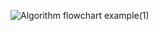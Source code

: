 ![Algorithm flowchart example(1)](https://user-images.githubusercontent.com/56004970/106374838-7f022780-633b-11eb-8c7c-11746c0a12f5.png)